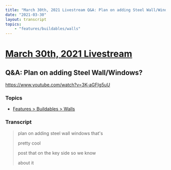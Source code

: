 ```yaml
---
title: "March 30th, 2021 Livestream Q&A: Plan on adding Steel Wall/Windows?"
date: "2021-03-30"
layout: transcript
topics:
    - "features/buildables/walls"
---
```

# [March 30th, 2021 Livestream](../2021-03-30.md)
## Q&A: Plan on adding Steel Wall/Windows?
https://www.youtube.com/watch?v=3K-aGFIg5uU

### Topics
* [Features > Buildables > Walls](../topics/features/buildables/walls.md)

### Transcript

> plan on adding steel wall windows that's
>
> pretty cool
>
> post that on the key side so we know
>
> about it
